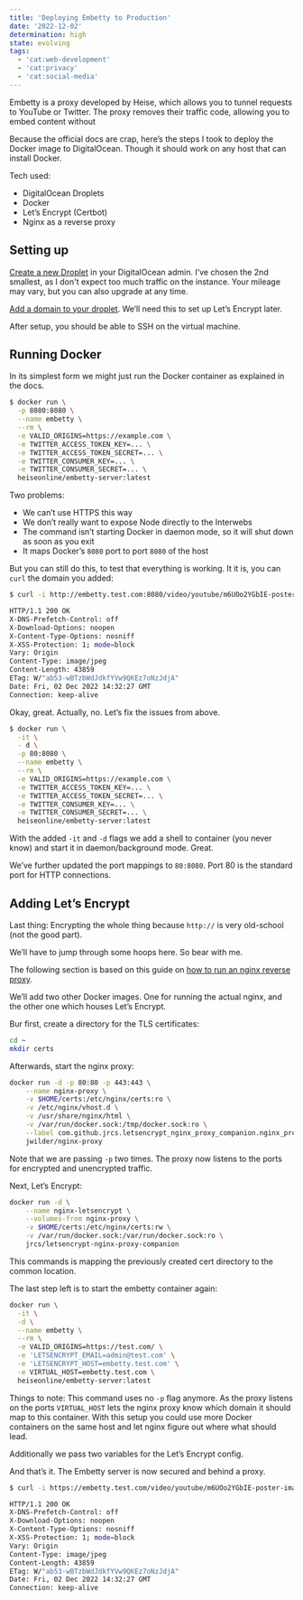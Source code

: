 ```yaml
---
title: 'Deploying Embetty to Production'
date: '2022-12-02'
determination: high
state: evolving
tags:
  - 'cat:web-development'
  - 'cat:privacy'
  - 'cat:social-media'
---
```


Embetty is a proxy developed by Heise, which allows you to tunnel requests to YouTube or Twitter. The proxy removes their traffic code, allowing you to embed content without

Because the official docs are crap, here’s the steps I took to deploy the Docker image to DigitalOcean. Though it should work on any host that can install Docker.

Tech used:

- DigitalOcean Droplets
- Docker
- Let’s Encrypt (Certbot)
- Nginx as a reverse proxy

## Setting up

[Create a new Droplet](https://cloud.digitialocean.com/droplets/new) in your DigitalOcean admin. I’ve chosen the 2nd smallest, as I don't expect too much traffic on the instance. Your mileage may vary, but you can also upgrade at any time.

[Add a domain to your droplet](https://docs.digitalocean.com/products/networking/dns/how-to/add-domains/). We’ll need this to set up Let’s Encrypt later.

After setup, you should be able to SSH on the virtual machine.

## Running Docker

In its simplest form we might just run the Docker container as explained in the docs.

```bash
$ docker run \
  -p 8080:8080 \
  --name embetty \
  --rm \
  -e VALID_ORIGINS=https://example.com \
  -e TWITTER_ACCESS_TOKEN_KEY=... \
  -e TWITTER_ACCESS_TOKEN_SECRET=... \
  -e TWITTER_CONSUMER_KEY=... \
  -e TWITTER_CONSUMER_SECRET=... \
  heiseonline/embetty-server:latest
```

Two problems:

- We can’t use HTTPS this way
- We don’t really want to expose Node directly to the Interwebs
- The command isn’t starting Docker in daemon mode, so it will shut down as soon as you exit
- It maps Docker’s `8080` port to port `8080` of the host

But you can still do this, to test that everything is working. It it is, you can `curl` the domain you added:

```bash
$ curl -i http://embetty.test.com:8080/video/youtube/m6UOo2YGbIE-poster-image

HTTP/1.1 200 OK
X-DNS-Prefetch-Control: off
X-Download-Options: noopen
X-Content-Type-Options: nosniff
X-XSS-Protection: 1; mode=block
Vary: Origin
Content-Type: image/jpeg
Content-Length: 43859
ETag: W/"ab53-wBTzbWdJdkfYVw9QKEz7oNzJdjA"
Date: Fri, 02 Dec 2022 14:32:27 GMT
Connection: keep-alive
```

Okay, great. Actually, no. Let’s fix the issues from above.


```bash
$ docker run \
  -it \
  - d \
  -p 80:8080 \
  --name embetty \
  --rm \
  -e VALID_ORIGINS=https://example.com \
  -e TWITTER_ACCESS_TOKEN_KEY=... \
  -e TWITTER_ACCESS_TOKEN_SECRET=... \
  -e TWITTER_CONSUMER_KEY=... \
  -e TWITTER_CONSUMER_SECRET=... \
  heiseonline/embetty-server:latest
```

With the added `-it` and `-d` flags we add a shell to container (you never know) and start it in daemon/background mode. Great.

We’ve further updated the port mappings to `80:8080`. Port 80 is the standard port for HTTP connections.

## Adding Let’s Encrypt

Last thing: Encrypting the whole thing because `http://` is very old-school (not the good part).

We’ll have to jump through some hoops here. So bear with me.

The following section is based on this guide on [how to run an nginx reverse proxy](https://cloud.google.com/community/tutorials/nginx-reverse-proxy-docker).

We’ll add two other Docker images. One for running the actual nginx, and the other one which houses Let’s Encrypt.

Bur first, create a directory for the TLS certificates:

```bash
cd ~
mkdir certs
```

Afterwards, start the nginx proxy:

```bash
docker run -d -p 80:80 -p 443:443 \
    --name nginx-proxy \
    -v $HOME/certs:/etc/nginx/certs:ro \
    -v /etc/nginx/vhost.d \
    -v /usr/share/nginx/html \
    -v /var/run/docker.sock:/tmp/docker.sock:ro \
    --label com.github.jrcs.letsencrypt_nginx_proxy_companion.nginx_proxy=true \
    jwilder/nginx-proxy
```

Note that we are passing `-p` two times. The proxy now listens to the ports for encrypted and unencrypted traffic.

Next, Let’s Encrypt:

```bash
docker run -d \
    --name nginx-letsencrypt \
    --volumes-from nginx-proxy \
    -v $HOME/certs:/etc/nginx/certs:rw \
    -v /var/run/docker.sock:/var/run/docker.sock:ro \
    jrcs/letsencrypt-nginx-proxy-companion
```

This commands is mapping the previously created cert directory to the common location.

The last step left is to start the embetty container again:

```bash
docker run \
  -it \
  -d \
  --name embetty \
  --rm \
  -e VALID_ORIGINS=https://test.com/ \
  -e 'LETSENCRYPT_EMAIL=admin@test.com' \
  -e 'LETSENCRYPT_HOST=embetty.test.com' \
  -e VIRTUAL_HOST=embetty.test.com \
  heiseonline/embetty-server:latest
```

Things to note: This command uses no `-p` flag anymore. As the proxy listens on the ports `VIRTUAL_HOST` lets the nginx proxy know which domain it should map to this container. With this setup you could use more Docker containers on the same host and let nginx figure out where what should lead.

Additionally we pass two variables for the Let’s Encrypt config.

And that’s it. The Embetty server is now secured and behind a proxy.

```bash
$ curl -i https://embetty.test.com/video/youtube/m6UOo2YGbIE-poster-image

HTTP/1.1 200 OK
X-DNS-Prefetch-Control: off
X-Download-Options: noopen
X-Content-Type-Options: nosniff
X-XSS-Protection: 1; mode=block
Vary: Origin
Content-Type: image/jpeg
Content-Length: 43859
ETag: W/"ab53-wBTzbWdJdkfYVw9QKEz7oNzJdjA"
Date: Fri, 02 Dec 2022 14:32:27 GMT
Connection: keep-alive
```
